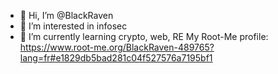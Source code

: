 - 👋 Hi, I’m @BlackRaven
- 👀 I’m interested in infosec
- 🌱 I’m currently learning crypto, web, RE
My Root-Me profile: https://www.root-me.org/BlackRaven-489765?lang=fr#e1829db5bad281c04f527576a7195bf1

